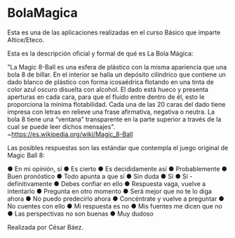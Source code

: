 # BolaMagica

Esta es una de las aplicaciones realizadas en el curso Básico que imparte Altice/Eteco.

Esta es la descripción oficial y formal de qué es La Bola Mágica:

"La Magic 8-Ball es una esfera de plástico con la misma apariencia que una bola 8 de billar. En el interior se halla un depósito 
cilíndrico que contiene un dado blanco de plástico con forma icosaédrica flotando en una tinta de color azul oscuro disuelta con alcohol.
El dado está hueco y presenta aperturas en cada cara, para que el fluido entre dentro de él, esto le proporciona la mínima flotabilidad.
Cada una de las 20 caras del dado tiene impresa con letras en relieve una frase afirmativa, negativa o neutra. La bola 8 tiene una
“ventana” transparente en la parte superior a través de la cual se puede leer dichos mensajes". ~https://es.wikipedia.org/wiki/Magic_8-Ball

Las posibles respuestas son las estándar que contempla el juego original de Magic Ball 8:

● En mi opinión, sí
● Es cierto
● Es decididamente así
● Probablemente
● Buen pronóstico
● Todo apunta a que sí
● Sin duda
● Sí
● Sí - definitivamente
● Debes confiar en ello
● Respuesta vaga, vuelve a intentarlo
● Pregunta en otro momento
● Será mejor que no te lo diga ahora
● No puedo predecirlo ahora
● Concéntrate y vuelve a preguntar
● No cuentes con ello
● Mi respuesta es no
● Mis fuentes me dicen que no
● Las perspectivas no son buenas
● Muy dudoso

Realizada por César Báez.

